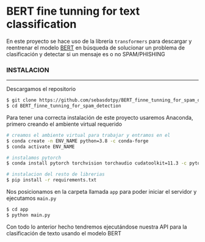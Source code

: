 # BERT fine tunning for text classification
En este proyecto se hace uso de la librería `transformers` para descargar y reentrenar el modelo [BERT](https://arxiv.org/abs/1810.04805) en búsqueda de solucionar un problema de clasificación y detectar si un mensaje es o no SPAM/PHISHING
### INSTALACION

---

Descargamos el repositorio

```sh
$ git clone https://github.com/sebasdotpy/BERT_finne_tunning_for_spam_detection
$ cd BERT_finne_tunning_for_spam_detection
```


Para tener una correcta instalación de este proyecto usaremos Anaconda, primero creando el ambiente virtual requerido

```sh
# creamos el ambiente virtual para trabajar y entramos en el
$ conda create -n ENV_NAME python=3.8 -c conda-forge
$ conda activate ENV_NAME

# instalamos pytorch
$ conda install pytorch torchvision torchaudio cudatoolkit=11.3 -c pytorch

# instalacion del resto de librerias
$ pip install -r requirements.txt
```


Nos posicionamos en la carpeta llamada `app` para poder iniciar el servidor y ejecutamos `main.py`

```sh
$ cd app
$ python main.py
```

Con todo lo anterior hecho tendremos ejecutándose nuestra API para la clasificación de texto usando el modelo BERT
